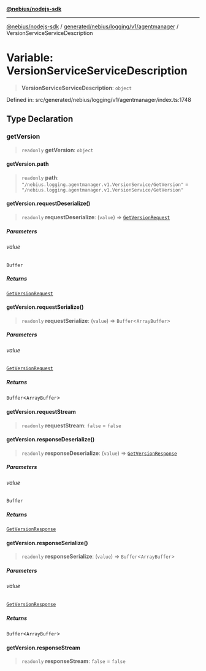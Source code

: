 [**@nebius/nodejs-sdk**](../../../../../../README.md)

---

[@nebius/nodejs-sdk](../../../../../../README.md) / [generated/nebius/logging/v1/agentmanager](../README.md) / VersionServiceServiceDescription

# Variable: VersionServiceServiceDescription

> **VersionServiceServiceDescription**: `object`

Defined in: src/generated/nebius/logging/v1/agentmanager/index.ts:1748

## Type Declaration

### getVersion

> `readonly` **getVersion**: `object`

#### getVersion.path

> `readonly` **path**: `"/nebius.logging.agentmanager.v1.VersionService/GetVersion"` = `"/nebius.logging.agentmanager.v1.VersionService/GetVersion"`

#### getVersion.requestDeserialize()

> `readonly` **requestDeserialize**: (`value`) => [`GetVersionRequest`](../interfaces/GetVersionRequest.md)

##### Parameters

###### value

`Buffer`

##### Returns

[`GetVersionRequest`](../interfaces/GetVersionRequest.md)

#### getVersion.requestSerialize()

> `readonly` **requestSerialize**: (`value`) => `Buffer`\<`ArrayBuffer`\>

##### Parameters

###### value

[`GetVersionRequest`](../interfaces/GetVersionRequest.md)

##### Returns

`Buffer`\<`ArrayBuffer`\>

#### getVersion.requestStream

> `readonly` **requestStream**: `false` = `false`

#### getVersion.responseDeserialize()

> `readonly` **responseDeserialize**: (`value`) => [`GetVersionResponse`](../interfaces/GetVersionResponse.md)

##### Parameters

###### value

`Buffer`

##### Returns

[`GetVersionResponse`](../interfaces/GetVersionResponse.md)

#### getVersion.responseSerialize()

> `readonly` **responseSerialize**: (`value`) => `Buffer`\<`ArrayBuffer`\>

##### Parameters

###### value

[`GetVersionResponse`](../interfaces/GetVersionResponse.md)

##### Returns

`Buffer`\<`ArrayBuffer`\>

#### getVersion.responseStream

> `readonly` **responseStream**: `false` = `false`

